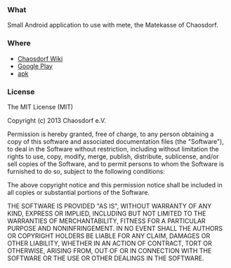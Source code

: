### What
Small Android application to use with mete, the Matekasse of Chaosdorf.

### Where
* [Chaosdorf Wiki](https://wiki.chaosdorf.de/Meteroid)
* [Google Play](https://play.google.com/store/apps/details?id=de.chaosdorf.meteroid)
* [apk](meteroid/meteroid-meteroid.apk)

### License
The MIT License (MIT)

Copyright (c) 2013 Chaosdorf e.V.

Permission is hereby granted, free of charge, to any person obtaining a copy
of this software and associated documentation files (the "Software"), to deal
in the Software without restriction, including without limitation the rights
to use, copy, modify, merge, publish, distribute, sublicense, and/or sell
copies of the Software, and to permit persons to whom the Software is
furnished to do so, subject to the following conditions:

The above copyright notice and this permission notice shall be included in
all copies or substantial portions of the Software.

THE SOFTWARE IS PROVIDED "AS IS", WITHOUT WARRANTY OF ANY KIND, EXPRESS OR
IMPLIED, INCLUDING BUT NOT LIMITED TO THE WARRANTIES OF MERCHANTABILITY,
FITNESS FOR A PARTICULAR PURPOSE AND NONINFRINGEMENT. IN NO EVENT SHALL THE
AUTHORS OR COPYRIGHT HOLDERS BE LIABLE FOR ANY CLAIM, DAMAGES OR OTHER
LIABILITY, WHETHER IN AN ACTION OF CONTRACT, TORT OR OTHERWISE, ARISING FROM,
OUT OF OR IN CONNECTION WITH THE SOFTWARE OR THE USE OR OTHER DEALINGS IN
THE SOFTWARE.